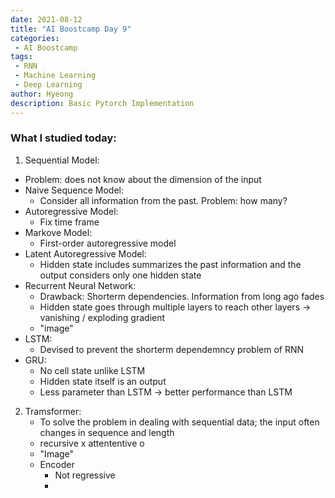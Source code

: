 ```yaml
---
date: 2021-08-12
title: "AI Boostcamp Day 9"
categories: 
 - AI Boostcamp
tags:
 - RNN
 - Machine Learning
 - Deep Learning
author: Hyeong
description: Basic Pytorch Implementation
---
```


### What I studied today:
1. Sequential Model:
- Problem: does not know about the dimension of the input
- Naive Sequence Model:
    - Consider all information from the past. Problem: how many?
- Autoregressive Model:
    - Fix time frame
- Markove Model:
    - First-order autoregressive model
- Latent Autoregressive Model:
    - Hidden state includes summarizes the past information and the output considers only one hidden state
- Recurrent Neural Network:
    - Drawback: Shorterm dependencies. Information from long ago fades
    - Hidden state goes through multiple layers to reach other layers -> vanishing / exploding gradient
    - "image"
- LSTM:
    - Devised to prevent the shorterm dependemncy problem of RNN
- GRU:
    - No cell state unlike LSTM
    - Hidden state itself is an output
    - Less parameter than LSTM -> better performance than LSTM
2. Tramsformer:
    - To solve the problem in dealing with sequential data; the input often changes in sequence and length
    - recursive x attententive o
    - "Image"
    - Encoder
        - Not regressive
        - 

